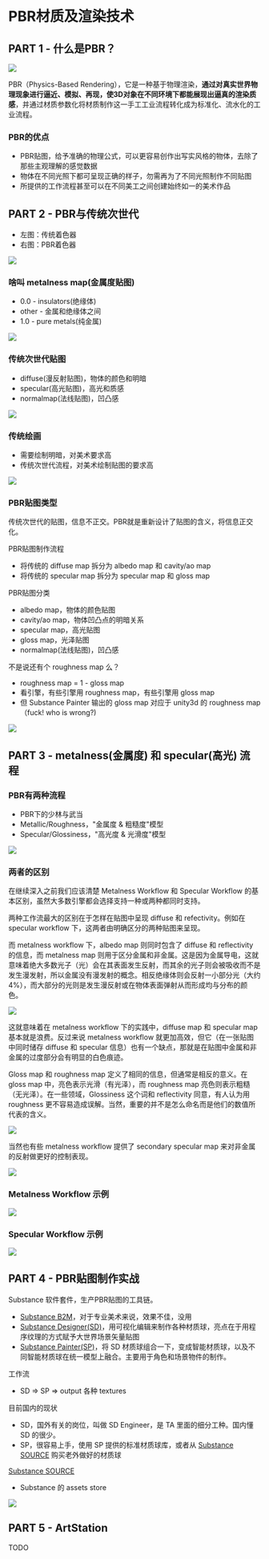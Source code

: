 # PBR材质及渲染技术

## PART 1 - 什么是PBR？

![](images/2019_02_23_pbr_intro/what_is_pbr.png)

PBR（Physics-Based Rendering），它是一种基于物理渲染，**通过对真实世界物理现象进行逼近、模拟、再现，使3D对象在不同环境下都能展现出逼真的渲染质感**，并通过材质参数化将材质制作这一手工工业流程转化成为标准化、流水化的工业流程。 

### PBR的优点

 * PBR贴图，给予准确的物理公式，可以更容易创作出写实风格的物体，去除了那些主观理解的感觉数据
 * 物体在不同光照下都可呈现正确的样子，勿需再为了不同光照制作不同贴图
 * 所提供的工作流程甚至可以在不同美工之间创建始终如一的美术作品


## PART 2 - PBR与传统次世代

 * 左图：传统着色器
 * 右图：PBR着色器

![](images/2019_02_23_pbr_intro/old_vs_pbr.png)


### 啥叫 metalness map(金属度贴图)

 * 0.0 - insulators(绝缘体)
 * other - 金属和绝缘体之间
 * 1.0 - pure metals(纯金属)

![](images/2019_02_23_pbr_intro/create_metalness_map.png)


### 传统次世代贴图

 * diffuse(漫反射贴图)，物体的颜色和明暗
 * specular(高光贴图)，高光和质感
 * normalmap(法线贴图)，凹凸感

![](images/2019_02_23_pbr_intro/old_texture_types.png)


### 传统绘画

 * 需要绘制明暗，对美术要求高
 * 传统次世代流程，对美术绘制贴图的要求高

![](images/2019_02_23_pbr_intro/old_drawing.png)


### PBR贴图类型

传统次世代的贴图，信息不正交。PBR就是重新设计了贴图的含义，将信息正交化。

PBR贴图制作流程

 * 将传统的 diffuse map 拆分为 albedo map 和 cavity/ao map
 * 将传统的 specular map 拆分为 specular map 和 gloss map

PBR贴图分类

 * albedo map，物体的颜色贴图
 * cavity/ao map，物体凹凸点的明暗关系
 * specular map，高光贴图
 * gloss map，光泽贴图
 * normalmap(法线贴图)，凹凸感

不是说还有个 roughness map 么？

 * roughness map = 1 - gloss map
 * 看引擎，有些引擎用  roughness map，有些引擎用 gloss map
 * 但 Substance Painter 输出的 gloss map 对应于 unity3d 的 roughness map（fuck! who is wrong?)

![](images/2019_02_23_pbr_intro/pbr_texture_types.png)


## PART 3 - metalness(金属度) 和 specular(高光) 流程

### PBR有两种流程

 * PBR下的少林与武当
 * Metallic/Roughness，"金属度 & 粗糙度"模型
 * Specular/Glossiness，"高光度 & 光滑度"模型

![](images/2019_02_23_pbr_intro/pbr_two_pass_types.png)


### 两者的区别

在继续深入之前我们应该清楚 Metalness Workflow 和 Specular Workflow 的基本区别，虽然大多数引擎都会选择支持一种或两种都同时支持。

两种工作流最大的区别在于怎样在贴图中呈现 diffuse 和 refectivity。例如在 specular workflow 下，这两者由明确区分的两种贴图来呈现。

而 metalness workflow 下，albedo map 则同时包含了 diffuse 和 reflectivity 的信息，而 metalness map 则用于区分金属和非金属。这是因为金属导电，这就意味着绝大多数光子（光）会在其表面发生反射，而其余的光子则会被吸收而不是发生漫发射，所以金属没有漫发射的概念。相反绝缘体则会反射一小部分光（大约4%），而大部分的光则是发生漫反射或在物体表面弹射从而形成均与分布的颜色。

![](images/2019_02_23_pbr_intro/metalness_workflow.png)

这就意味着在 metalness workflow 下的实践中，diffuse map 和 specular map 基本就是浪费。反过来说 metalness workflow 就更加高效，但它（在一张贴图中同时储存 diffuse 和 specular 信息）也有一个缺点，那就是在贴图中金属和非金属的过度部分会有明显的白色痕迹。

Gloss map 和 roughness map 定义了相同的信息，但通常是相反的意义。在 gloss map 中，亮色表示光滑（有光泽），而 roughness map 亮色则表示粗糙（无光泽）。在一些领域，Glossiness 这个词和 reflectivity 同意，有人认为用 roughness 更不容易造成误解。当然，重要的并不是怎么命名而是他们的数值所代表的含义。

![](images/2019_02_23_pbr_intro/specular_vs_metalness_workflow.png)

当然也有些 metalness workflow 提供了 secondary specular map 来对非金属的反射做更好的控制表现。

![](images/2019_02_23_pbr_intro/specular_vs_metalness_workflow2.png)


### Metalness Workflow 示例

![](images/2019_02_23_pbr_intro/metalness_example.png)


### Specular Workflow 示例

![](images/2019_02_23_pbr_intro/specular_example.png)


## PART 4 - PBR贴图制作实战

Substance 软件套件，生产PBR贴图的工具链。

 * [Substance B2M][3]，对于专业美术来说，效果不佳，没用
 * [Substance Designer(SD)][1]，用可视化编辑来制作各种材质球，亮点在于用程序纹理的方式赋予大世界场景矢量贴图
 * [Substance Painter(SP)][2]，将 SD 材质球组合一下，变成智能材质球，以及不同智能材质球在统一模型上融合。主要用于角色和场景物件的制作。

工作流

 * SD => SP => output 各种 textures

目前国内的现状

 * SD，国外有关的岗位，叫做 SD Engineer，是 TA 里面的细分工种。国内懂 SD 的很少。
 * SP，很容易上手，使用 SP 提供的标准材质球库，或者从 [Substance SOURCE][4] 购买老外做好的材质球

[Substance SOURCE][4]

 * Substance 的 assets store

![](images/2019_02_23_pbr_intro/substance_source.png)


## PART 5 - ArtStation

TODO


[1]:https://www.allegorithmic.com/products/substance-designer
[2]:https://www.allegorithmic.com/products/substance-painter
[3]:https://www.allegorithmic.com/products/bitmap2material
[4]:https://www.artstation.com/
[5]:https://source.allegorithmic.com/assets
